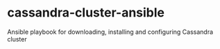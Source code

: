 # cassandra-cluster-ansible
Ansible playbook for downloading, installing and configuring Cassandra cluster
